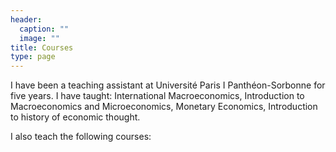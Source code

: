 ```yaml
---
header:
  caption: ""
  image: ""
title: Courses
type: page
---
```

I have been a teaching assistant at Université Paris I Panthéon-Sorbonne for five years. I have taught: International Macroeconomics, Introduction to Macroeconomics and Microeconomics, Monetary Economics, Introduction to history of economic thought.

I also teach the following courses:
